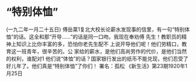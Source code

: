# “特别体恤”
(一九二年一月二十五日)
傅岳棻1复北大校长论薪水发现事的信里，有一句“特别体
恤”的话。这全和那“开导……”的话是同一口吻。我现在奉劝傅
先生！教职员的精神上知识上比你丰富的多，恐怕你老先生配不
上说开导他们呢！他们劳精口，教育这一班青年，很辛苦的。公
家给的薪水，是他们高尚劳作的代价，是他们当然的权利，谁配对1 他们说“体恤”的话？国家银行发出的纸币不能兑现，他们忍受了
好儿年了。他们真是“特别体恤”了你们！
署名：孤松
《新生活》第23期1920年1月25日
